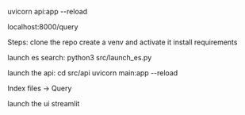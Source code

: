 
uvicorn api:app --reload

localhost:8000/query



Steps:
clone the repo
create a venv and activate it
install requirements

launch es search:
python3 src/launch_es.py

launch the api:
cd src/api
uvicorn main:app --reload


Index files -> Query


launch the ui
streamlit